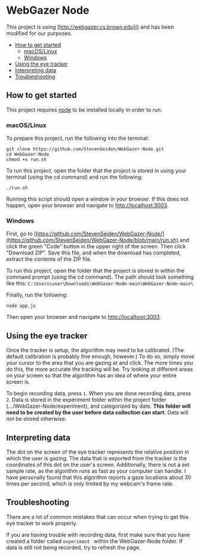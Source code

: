 # WebGazer Node
This project is using [http://webgazer.cs.brown.edu]() and has been modified for our purposes.

* [How to get started](https://github.com/StevenSeiden/WebGazer-Node#how-to-get-started)
	* [macOS/Linux](https://github.com/StevenSeiden/WebGazer-Node#macoslinux)
	* [Windows](https://github.com/StevenSeiden/WebGazer-Node#windows)
* [Using the eye tracker](https://github.com/StevenSeiden/WebGazer-Node#using-the-eye-tracker)
* [Interpreting data](https://github.com/StevenSeiden/WebGazer-Node#interpreting-data)
* [Troubleshooting](https://github.com/StevenSeiden/WebGazer-Node#troubleshooting)

## How to get started
This project requires [node](https://nodejs.org/en/download/) to be installed locally in order to run.

### macOS/Linux

To prepare this project, run the following into the terminal:

	git clone https://github.com/StevenSeiden/WebGazer-Node.git
	cd WebGazer-Node
	chmod +x run.sh
	
To run this project, open the folder that the project is stored in using your terminal (using the cd command) and run the following:
	
	./run.sh
	
Running this script should open a window in your browser. If this does not happen, open your browser and navigate to [http://localhost:3003](http://localhost:3003).
	
### Windows
First, go to [https://github.com/StevenSeiden/WebGazer-Node/](https://github.com/StevenSeiden/WebGazer-Node/blob/main/run.sh) and click the green "Code" button in the upper right of the screen. Then click "Download ZIP". Save this file, and when the download has completed, extract the contents of the ZIP file.

To run this project, open the folder that the project is stored in  within the command prompt (using the cd command). The path should look something like this: 
`C:\Users\user\Downloads\WebGazer-Node-main\WebGazer-Node-main\`


Finally, run the following:

	node app.js
	
Then open your browser and navigate to [http://localhost:3003](http://localhost:3003).


## Using the eye tracker

Once the tracker is setup, the algorithm may need to be calibrated. (The default calibration is probably fine enough, however.) To do so, simply move your cursor to the area that you are gazing at and click. The more times you do this, the more accurate the tracking will be. Try looking at different areas on your screen so that the algorithm has an idea of where your entire screen is.

To begin recording data, press `1`. When you are done recording data, press `2`. Data is stored in the experiment folder within the project folder (.../WebGazer-Node/experiment), and categorized by date. **This folder will need to be created by the user before data collection can start.** Data will not be stored otherwise.

## Interpreting data
The dot on the screen of the eye tracker represents the relative position in which the user is gazing. The data that is exported from the tracker is the coordinates of this dot on the user's screen. Additionally, there is not a set sample rate, as the algorithm runs as fast as your computer can handle. I have personally found that this algorithm reports a gaze locations about 30 times per second, which is only limited by my webcam's frame rate.

## Troubleshooting
There are a lot of common mistakes that can occur when trying to get this eye tracker to work properly. 

If you are having trouble with recording data, first make sure that you have created a folder called `experiment ` within the WebGazer-Node folder. If data is still not being recorded, try to refresh the page.
